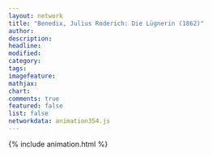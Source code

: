 ```yaml
---
layout: network
title: "Benedix, Julius Roderich: Die Lügnerin (1862)"
author:
description:
headline:
modified:
category:
tags:
imagefeature: 
mathjax: 
chart: 
comments: true
featured: false
list: false
networkdata: animation354.js
---
```

{% include animation.html %}
